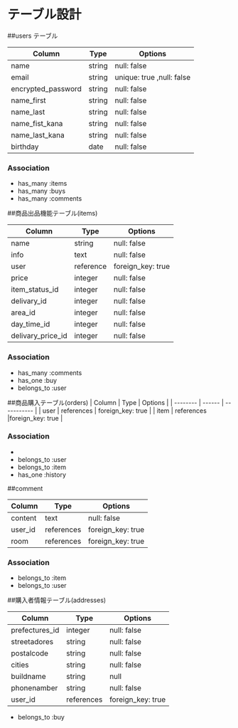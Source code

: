 # テーブル設計


##users テーブル

| Column   | Type   | Options     |
| -------- | ------ | ----------- |
| name     | string | null: false |
| email    | string | unique: true ,null: false|
| encrypted_password| string | null: false |
| name_first| string| null: false |
| name_last | string| null: false |
| name_fist_kana| string | null: false |
| name_last_kana| string | null: false |
| birthday | date   | null: false |
### Association

- has_many :items
- has_many :buys
- has_many :comments




##商品出品機能テーブル(items)

| Column   | Type   | Options     |
| -------- | ------ | ----------- |
| name     | string | null: false |
| info     | text   |null: false  |
| user 　　 | reference | foreign_key: true |
| price    | integer| null: false |
| item_status_id| integer |null: false  |
| delivary_id | integer | null: false |
| area_id     | integer| null: false |
| day_time_id | integer| null: false|
| delivary_price_id | integer | null: false|
### Association

- has_many :comments
- has_one :buy
- belongs_to :user


##商品購入テーブル(orders)
| Column   | Type   | Options     |
| -------- | ------ | ----------- |
| user     | references | foreign_key: true |
| item     | references  |foreign_key: true  |

### Association

- 
- belongs_to :user
- belongs_to :item
- has_one   :history

##comment

| Column   | Type   | Options     |
| -------- | ------ | ----------- |
| content  | text   | null: false |
| user_id  | references  | foreign_key: true |
| room     | references  |foreign_key: true  |

### Association

- belongs_to :item
- belongs_to :user

##購入者情報テーブル(addresses)

| Column          | Type     | Options     |
| --------        | ------   | ----------- |
| prefectures_id  | integer  | null: false | #都道府県#
| streetadores    | string   | null: false | #住所#
| postalcode      | string   | null: false | #郵便番号#
| cities          | string   | null: false | #市町村#
| buildname       | string   | null        | #建物の名前#
| phonenamber     | string   | null: false | #電話番号#
| user_id  | references  | foreign_key: true |

-  belongs_to :buy


